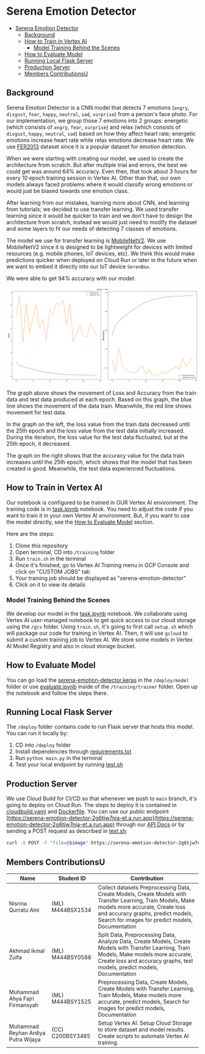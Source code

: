 # Serena Emotion Detector

- [Serena Emotion Detector](#serena-emotion-detector)
  - [Background](#background)
  - [How to Train in Vertex AI](#how-to-train-in-vertex-ai)
    - [Model Training Behind the Scenes](#model-training-behind-the-scenes)
  - [How to Evaluate Model](#how-to-evaluate-model)
  - [Running Local Flask Server](#running-local-flask-server)
  - [Production Server](#production-server)
  - [Members ContributionsU](#members-contributionsu)

## Background

Serena Emotion Detector is a CNN model that detects 7 emotions (`angry`, `disgust`, `fear`, `happy`, `neutral`, `sad`, `surprise`) from a person's face photo.
For our implementation, we group those 7 emotions into 2 groups: energetic (which consists of `angry`, `fear`, `surprise`)
and relax (which consists of `disgust`, `happy`, `neutral`, `sad`) based on how they affect heart rate; energetic emotions increase heart rate while relax emotions decrease heart rate.
We use [FER2013](https://www.kaggle.com/deadskull7/fer2013) dataset since it is a popular dataset for emotion detection.

When we were starting with creating our model, we used to create the architecture from scratch. But after multiple trial and errors, the best we could get was around 64% accuracy. Even then, that took about 3 hours for every 10 epoch training session in Vertex AI. Other than that, our own models always faced problems where it would classify wrong emotions or would just be biased towards one emotion class.

After learning from our mistakes, learning more about CNN, and learning from tutorials; we decided to use transfer learning. We used transfer learning since it would be quicker to train and we don't have to design the architecture from scratch, instead we would just need to modify the dataset and some layers to fit our needs of detecting 7 classes of emotions.

The model we use for transfer learning is [MobileNetV2](https://www.ict-srilanka.com/blog/what-is-mobilenetv2). We use MobileNetV2 since it is designed to be lightweight for devices with limited resources (e.g. mobile phones, IoT devices, etc). We think this would make predictions quicker when deployed on Cloud Run or later in the future when we want to embed it directly into our IoT device `SerenBox`.

We were able to get 94% accuracy with our model:

![Graph Loss and Accuracy](training/trainer/plots_serena-emotion-detector-eval.png)

The graph above shows the movement of Loss and Accuracy from the train data and test data produced at each epoch. Based on this graph, the blue line shows the movement of the data train. Meanwhile, the red line shows movement for test data.

In the graph on the left, the loss value from the train data decreased until the 25th epoch and the loss value from the test data initially increased. During the iteration, the loss value for the test data fluctuated, but at the 25th epoch, it decreased.

The graph on the right shows that the accuracy value for the data train increases until the 25th epoch, which shows that the model that has been created is good. Meanwhile, the test data experienced fluctuations.

## How to Train in Vertex AI

Our notebook is configured to be trained in OUR Vertex AI environment. The training code is in [task.ipynb](training/trainer/task.ipynb) notebook. You need to adjust the code if you want to train it in your own Vertex AI environment. But, if you want to use the model directly, see the [How to Evaluate Model](#how-to-evaluate-model) section.

Here are the steps:

1. Clone this repository
2. Open terminal, CD into `/training` folder
3. Run `train.sh` in the terminal
4. Once it's finished, go to Vertex AI Training menu in GCP Console and click on "CUSTOM JOBS" tab
5. Your training job should be displayed as "serena-emotion-detector"
6. Click on it to view its details

### Model Training Behind the Scenes

We develop our model in the [task.ipynb](training/trainer/task.ipynb) notebook. We collaborate using Vertex AI user-managed notebook to get quick access to our cloud storage using the `/gcs` folder. Using `train.sh`, it's going to first call `setup.sh` which will package our code for training in Vertex AI. Then, it will use `gcloud` to submit a custom training job to Vertex AI. We store some models in Vertex AI Model Registry and also in cloud storage bucket.

## How to Evaluate Model

You can go load the [serena-emotion-detector.keras](deploy/model/serena-emotion-detector.keras) in the `/deploy/model` folder or use [evaluate.ipynb](training/trainer/evaluate.ipynb) inside of the `/training/trainer` folder. Open up the notebook and follow the steps there.

## Running Local Flask Server

The `/deploy` folder contains code to run Flask server that hosts this model. You can run it locally by:

1. CD into `/deploy` folder
2. Install dependencies through [requirements.txt](deploy/requirements.txt)
3. Run `python main.py` in the terminal
4. Test your local endpoint by running [test.sh](deploy/test.sh)

## Production Server

We use Cloud Build for CI/CD so that whenever we push to `main` branch, it's going to deploy on Cloud Run. The steps to deploy it is contained in [cloudbuild.yaml](deploy/cloudbuild.yaml) and [Dockerfile](deploy/Dockerfile).
You can use our public endpoint [https://serena-emotion-detector-2g6tjw7nja-et.a.run.app](https://serena-emotion-detector-2g6tjw7nja-et.a.run.app) through our [API Docs](https://serena-backend-2g6tjw7nja-et.a.run.app/api-docs/#/User%20Emotions/handleCallSerenaEmotionDetector) or by sending a POST request as described in [test.sh](deploy/test.sh):

```bash
curl -X POST -F "file=@$image" https://serena-emotion-detector-2g6tjw7nja-et.a.run.app
```

## Members ContributionsU

|              Name              |    Student ID    |                                                                                                                  Contribution                                                                                                                  |
|------------------------------|----------------|----------------------------------------------------------------------------------------------------------------------------------------------------------------------------------------------------------------------------------------------|
|      Nisrina Qurratu Aini      | (ML) M444BSX1534 | Collect datasets Preprocessing Data,   Create Models, Create Models with Transfer Learning,  Train Models,  Make models more accurate,  Create loss and accuracy graphs,  predict models,  Search for images for predict models, Documentation |
|       Akhmad Ikmal Zulfa       | (ML) M444BSY0588 | Split Data,  Preprocessing Data,  Analyze Data,  Create Models, Create Models with Transfer Learning,  Train Models,  Make models more accurate,  Create loss and accuracy graphs,  test models, predict models,  Documentation                |
| Muhammad Ahya Fajri Firmansyah | (ML) M444BSY1525 | Preprocessing Data,  Create Models, Create Models with Transfer Learning,  Train Models,  Make models more accurate,   predict models,  Search for images for predict models, Documentation                                                    |
| Muhammad Reyhan Ardiya Putra Wijaya | (CC) C200BSY3485 | Setup Vertex AI. Setup Cloud Storage to store dataset and model results. Create scripts to automate Vertex AI training. |
